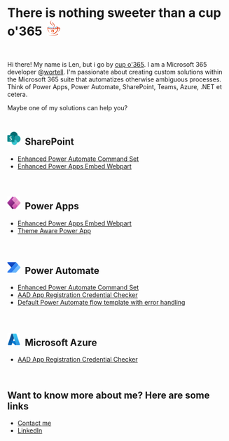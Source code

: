 # There is nothing sweeter than a cup o'365 <img title="cup o'365 logo" src="resources/cupo365-logo-no-margin.png" alt="cup o'365 logo" width="30" height="35" style="margin-left:5px;" />
<br>

Hi there! My name is Len, but i go by [cup o'365](https://github.com/cupo365). I am a Microsoft 365 developer @[wortell](https://github.com/wortell). I'm passionate about creating custom solutions within the Microsoft 365 suite that automatizes otherwise ambiguous processes. Think of Power Apps, Power Automate, SharePoint, Teams, Azure, .NET et cetera.<br>

Maybe one of my solutions can help you?<br><br>
## <img title="SharePoint logo" src="resources/sharepoint-logo.png" alt="SharePoint logo" width="30" height="30" style="margin-right:5px;" /> SharePoint<br>

- [Enhanced Power Automate Command Set](https://github.com/cupo365/enhanced-power-automate-command-set)
- [Enhanced Power Apps Embed Webpart](https://github.com/cupo365/enhanced-power-apps-embed)
<br>

## <img title="Power Apps logo" src="resources/power-apps-logo.png" alt="Power Apps logo" width="30" height="30" style="margin-right:5px;" /> Power Apps<br>

- [Enhanced Power Apps Embed Webpart](https://github.com/cupo365/enhanced-power-apps-embed)
- [Theme Aware Power App](https://github.com/cupo365/theme-aware-power-app)
<br>

## <img title="Power Automate logo" src="resources/power-automate-logo.png" alt="Power Automate logo" width="30" height="30" style="margin-right:5px;" /> Power Automate<br>

- [Enhanced Power Automate Command Set](https://github.com/cupo365/enhanced-power-automate-command-set)
- [AAD App Registration Credential Checker](https://github.com/cupo365/aad-app-registration-credential-checker)
- [Default Power Automate flow template with error handling](https://github.com/cupo365/default-flow-with-error-handling)
<br>

## <img title="Microsoft Azure logo" src="resources/azure-logo.png" alt="Microsoft Azure logo" width="30" height="30" style="margin-right:5px;" /> Microsoft Azure<br>

- [AAD App Registration Credential Checker](https://github.com/cupo365/aad-app-registration-credential-checker)
<br>

## Want to know more about me? Here are some links
- [Contact me](mailto:info@cupo365.gg)
- [LinkedIn](https://www.linked.com/in/lennart-dewaart)
